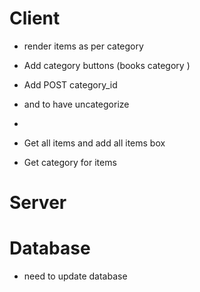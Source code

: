 # Client
- render items as per category 
- Add category buttons (books category )
- Add POST category_id
- and to have uncategorize 

- 

- Get all items and add all items box 
- Get category for items



# Server


# Database

- need to update database 

